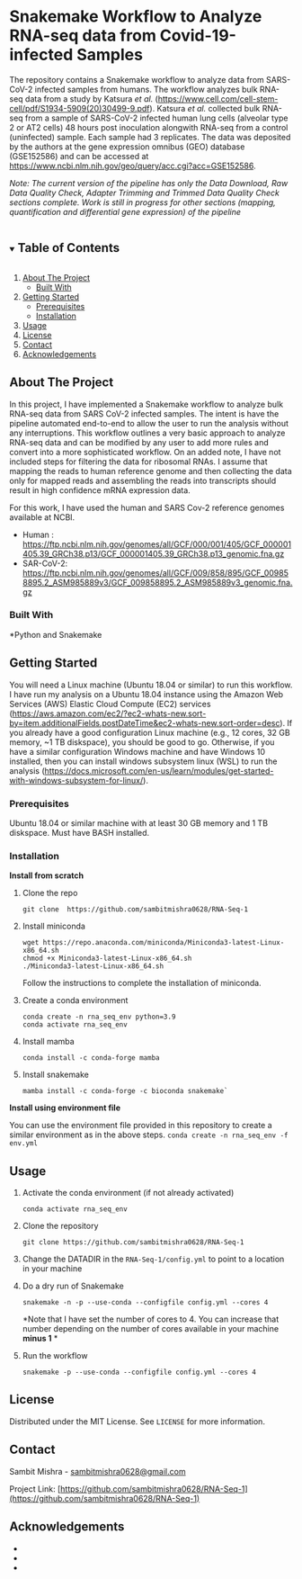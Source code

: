 
# Snakemake Workflow to Analyze RNA-seq data from Covid-19-infected Samples
The repository contains a Snakemake workflow to analyze data from SARS-CoV-2 infected samples from humans. The workflow analyzes bulk RNA-seq data from a study by Katsura *et al.* (https://www.cell.com/cell-stem-cell/pdf/S1934-5909(20)30499-9.pdf). Katsura *et al.* collected bulk RNA-seq from a sample of SARS-CoV-2 infected human lung cells (alveolar type 2 or AT2 cells) 48 hours post inoculation alongwith RNA-seq from a control (uninfected) sample. Each sample had 3 replicates. The data was deposited by the authors at the gene expression omnibus (GEO) database (GSE152586) and can be accessed at https://www.ncbi.nlm.nih.gov/geo/query/acc.cgi?acc=GSE152586.   

*Note: The current version of the pipeline has only the Data Download, Raw Data Quality Check, Adapter Trimming and Trimmed Data Quality Check sections complete. Work is still in progress for other sections (mapping, quantification and differential gene expression) of the pipeline*

<!-- TABLE OF CONTENTS -->
<details open="open">
  <summary><h2 style="display: inline-block">Table of Contents</h2></summary>
  <ol>
    <li>
      <a href="#about-the-project">About The Project</a>
      <ul>
        <li><a href="#built-with">Built With</a></li>
      </ul>
    </li>
    <li>
      <a href="#getting-started">Getting Started</a>
      <ul>
        <li><a href="#prerequisites">Prerequisites</a></li>
        <li><a href="#installation">Installation</a></li>
      </ul>
    </li>
    <li><a href="#usage">Usage</a></li>
    <li><a href="#license">License</a></li>
    <li><a href="#contact">Contact</a></li>
    <li><a href="#acknowledgements">Acknowledgements</a></li>
  </ol>
</details>



<!-- ABOUT THE PROJECT -->
## About The Project
In this project, I have implemented a Snakemake workflow to analyze bulk RNA-seq data from SARS CoV-2 infected samples. The intent is have the pipeline automated end-to-end to allow the user to run the analysis without any interruptions. This workflow outlines a very basic approach to analyze RNA-seq data and can be modified by any user to add more rules and convert into a more sophisticated workflow. On an added note, I have not included steps for filtering the data for ribosomal RNAs. I assume that mapping the reads to human reference genome and then collecting the data only for mapped reads and assembling the reads into transcripts should result in high confidence mRNA expression data.

For this work, I have used the human and SARS Cov-2 reference genomes available at NCBI.
- Human : https://ftp.ncbi.nlm.nih.gov/genomes/all/GCF/000/001/405/GCF_000001405.39_GRCh38.p13/GCF_000001405.39_GRCh38.p13_genomic.fna.gz
- SAR-CoV-2: https://ftp.ncbi.nlm.nih.gov/genomes/all/GCF/009/858/895/GCF_009858895.2_ASM985889v3/GCF_009858895.2_ASM985889v3_genomic.fna.gz


### Built With
*Python and Snakemake


<!-- GETTING STARTED -->
## Getting Started
You will need a Linux machine (Ubuntu 18.04 or similar) to run this workflow. I have run my analysis on a Ubuntu 18.04 instance using the Amazon Web Services (AWS) Elastic Cloud Compute (EC2) services (https://aws.amazon.com/ec2/?ec2-whats-new.sort-by=item.additionalFields.postDateTime&ec2-whats-new.sort-order=desc). If you already have a good configuration Linux machine (e.g., 12 cores, 32 GB memory, ~1 TB diskspace), you should be good to go. Otherwise, if you have a similar configuration Windows machine and have Windows 10 installed, then you can install windows subsystem linux (WSL) to run the analysis (https://docs.microsoft.com/en-us/learn/modules/get-started-with-windows-subsystem-for-linux/).


### Prerequisites

Ubuntu 18.04 or similar machine with at least 30 GB memory and 1 TB diskspace. Must have BASH installed.

### Installation

**Install from scratch**

1. Clone the repo
   ```
   git clone  https://github.com/sambitmishra0628/RNA-Seq-1
   ```
2. Install miniconda
   ```
   wget https://repo.anaconda.com/miniconda/Miniconda3-latest-Linux-x86_64.sh
   chmod +x Miniconda3-latest-Linux-x86_64.sh
   ./Miniconda3-latest-Linux-x86_64.sh
   ```
   Follow the instructions to complete the installation of miniconda. 

3. Create a conda environment
    ```
    conda create -n rna_seq_env python=3.9
    conda activate rna_seq_env
    ```
   
4. Install mamba
    ```
    conda install -c conda-forge mamba
    ```

5. Install snakemake
    ```
    mamba install -c conda-forge -c bioconda snakemake`
    ```

**Install using environment file**

You can use the environment file provided in this repository to create a similar environment as in the above steps.
    ```
    conda create -n rna_seq_env -f env.yml
    ```

<!-- USAGE EXAMPLES -->
## Usage

1. Activate the conda environment (if not already activated)
    ```
    conda activate rna_seq_env
    ```
2. Clone the repository
    ```
    git clone https://github.com/sambitmishra0628/RNA-Seq-1
    ```
3. Change the DATADIR in the `RNA-Seq-1/config.yml` to point to a location in your machine

4. Do a dry run of Snakemake
    ```
    snakemake -n -p --use-conda --configfile config.yml --cores 4
    ```
    *Note that I have set the number of cores to 4. You can increase that number depending on the number of cores available in your machine **minus 1** *

5. Run the workflow     
    ```
    snakemake -p --use-conda --configfile config.yml --cores 4
    ```


<!-- LICENSE -->
## License

Distributed under the MIT License. See `LICENSE` for more information.



<!-- CONTACT -->
## Contact

Sambit Mishra - sambitmishra0628@gmail.com

Project Link: [https://github.com/sambitmishra0628/RNA-Seq-1](https://github.com/sambitmishra0628/RNA-Seq-1)



<!-- ACKNOWLEDGEMENTS -->
## Acknowledgements

* []()
* []()
* []()





